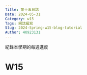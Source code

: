 ```yaml
---
Title: 第十五日誌
Date: 2024-05-31 
Category: w15
Tags: 網誌編寫
Slug: 2024-Spring-w15-blog-tutorial
Author: 40923131
---
```


紀錄本學期的每週進度

<!-- PELICAN_END_SUMMARY -->

# W15



